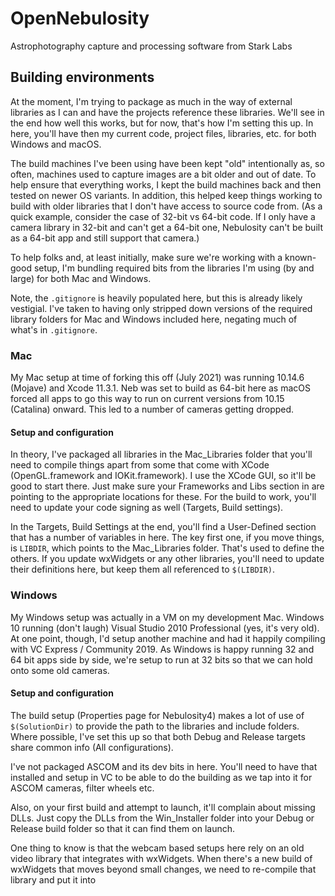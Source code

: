 # OpenNebulosity
Astrophotography capture and processing software from Stark Labs

## Building environments
At the moment, I'm trying to package as much in the way of external libraries as I can and have the projects reference these libraries.  We'll see in the end how well this works, but for now, that's how I'm setting this up.  In here, you'll have then my current code, project files, libraries, etc. for both Windows and macOS.

The build machines I've been using have been kept "old" intentionally as, so often, machines used to capture images are a bit older and out of date.  To help ensure that everything works, I kept the build machines back and then tested on newer OS variants.  In addition, this helped keep things working to build with older libraries that I don't have access to source code from.  (As a quick example, consider the case of 32-bit vs 64-bit code.  If I only have a camera library in 32-bit and can't get a 64-bit one, Nebulosity can't be built as a 64-bit app and still support that camera.)

To help folks and, at least initially, make sure we're working with a known-good setup, I'm bundling required bits from the libraries I'm using (by and large) for both Mac and Windows.  

Note, the `.gitignore` is heavily populated here, but this is already likely vestigial.  I've taken to having only stripped down versions of the required library folders for Mac and Windows included here, negating much of what's in `.gitignore`.

### Mac
My Mac setup at time of forking this off (July 2021) was running 10.14.6 (Mojave) and Xcode 11.3.1.  Neb was set to build as 64-bit here as macOS forced all apps to go this way to run on current versions from 10.15 (Catalina) onward.  This led to a number of cameras getting dropped.

#### Setup and configuration
In theory, I've packaged all libraries in the Mac_Libraries folder that you'll need to compile things apart from some that come with XCode (OpenGL.framework and IOKit.framework). I use the XCode GUI, so it'll be good to start there.  Just make sure your Frameworks and Libs section in are pointing to the appropriate locations for these. For the build to work, you'll need to update your code signing as well (Targets, Build settings).

In the Targets, Build Settings at the end, you'll find a User-Defined section that has a number of variables in here.  The key first one, if you move things, is `LIBDIR`, which points to the Mac_Libraries folder.  That's used to define the others.  If you update wxWidgets or any other libraries, you'll need to update their definitions here, but keep them all referenced to `$(LIBDIR)`.

### Windows
My Windows setup was actually in a VM on my development Mac.  Windows 10 running (don't laugh) Visual Studio 2010 Professional (yes, it's very old).  At one point, though, I'd setup another machine and had it happily compiling with VC Express / Community 2019.  As Windows is happy running 32 and 64 bit apps side by side, we're setup to run at 32 bits so that we can hold onto some old cameras.

#### Setup and configuration
The build setup (Properties page for Nebulosity4) makes a lot of use of `$(SolutionDir)` to provide the path to the libraries and include folders.  Where possible, I've set this up so that both Debug and Release targets share common info (All configurations).

I've not packaged ASCOM and its dev bits in here.  You'll need to have that installed and setup in VC to be able to do the building as we tap into it for ASCOM cameras, filter wheels etc.

Also, on your first build and attempt to launch, it'll complain about missing DLLs.  Just copy the DLLs from the Win_Installer folder into your Debug or Release build folder so that it can find them on launch.

One thing to know is that the webcam based setups here rely on an old video library that integrates with wxWidgets.  When there's a new build of wxWidgets that moves beyond small changes, we need to re-compile that library and put it into 
